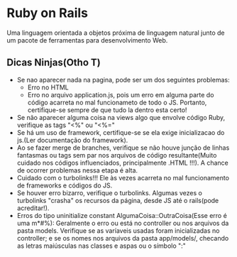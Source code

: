 # Ruby on Rails

Uma linguagem orientada a objetos próxima de linguagem natural junto de um pacote de ferramentas para desenvolvimento Web.

## Dicas Ninjas\(Otho T\)

* Se nao aparecer nada na pagina, pode ser um dos seguintes problemas:
  * Erro no HTML
  * Erro no arquivo application.js, pois um erro em alguma parte do código acarreta no mal funcionameto de todo o JS. Portanto, certifique-se sempre de que tudo la dentro esta certo!
* Se não aparecer alguma coisa na views algo que envolve código Ruby, verifique as tags "&lt;%" ou "&lt;%="
* Se há um uso de framework, certifique-se se ela exige inicializacao do js.\(Ler documentação do framework\).
* Ao se fazer merge de branches, verifique se não houve junção de linhas fantasmas ou tags sem par nos arquivos de código resultante\(Muito cuidado nos códigos influenciados, principalmente .HTML !!!\). A chance de ocorrer problemas nessa etapa é alta.
* Cuidado com o turbolinks!!! Ele às vezes acarreta no mal funcionamento de frameworks e códigos do JS.
* Se houver erro bizarro, verifique o turbolinks. Algumas vezes o turbolinks "crasha" os recursos da página, desde JS até o rails\(pode acreditar!\).
* Erros do tipo uninitialize constant AlgumaCoisa::OutraCoisa\(Esse erro é uma m\*$\#$%\): Geralmente o erro ou está no controller ou nos arquivos da pasta models. Verifique se as varíaveis usadas foram inicializadas no controller; e se os nomes nos arquivos da pasta app/models/, checando as letras maiúsculas nas classes e aspas ou o símbolo ":"

